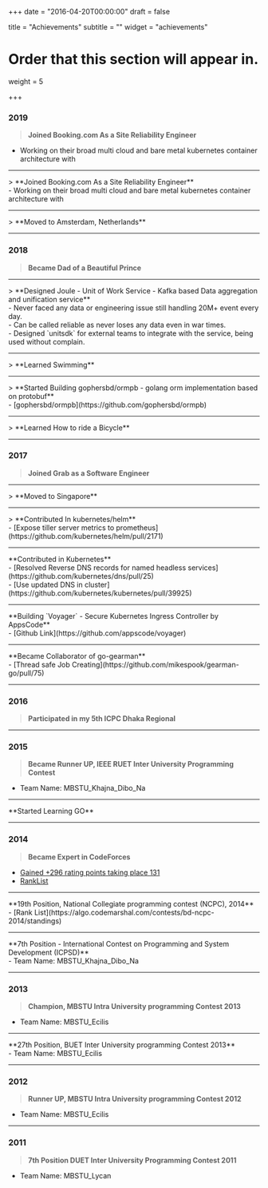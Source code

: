 +++
date = "2016-04-20T00:00:00"
draft = false

title = "Achievements"
subtitle = ""
widget = "achievements"

# Order that this section will appear in.
weight = 5

+++
### 2019
> **Joined Booking.com As a Site Reliability Engineer**<br>
- Working on their broad multi cloud and bare metal kubernetes container architecture with <br>
<hr>
> **Joined Booking.com As a Site Reliability Engineer**<br>
- Working on their broad multi cloud and bare metal kubernetes container architecture with <br>
<hr>
> **Moved to Amsterdam, Netherlands**<br>

---

### 2018
> **Became Dad of a Beautiful Prince**<br>
<hr>
> **Designed Joule - Unit of Work Service - Kafka based Data aggregation and unification service**<br>
- Never faced any data or engineering issue still handling 20M+ event every day. <br>
- Can be called reliable as never loses any data even in war times. <br>
- Designed `unitsdk` for external teams to integrate with the service, being used without complain. <br>
<hr>
> **Learned Swimming**<br>
<hr>
> **Started Building gophersbd/ormpb - golang orm implementation based on protobuf**<br>
- [gophersbd/ormpb](https://github.com/gophersbd/ormpb)<br>
<hr>
> **Learned How to ride a Bicycle**<br>

---

### 2017
> **Joined Grab as a Software Engineer**<br>
<hr>
> **Moved to Singapore**<br>
<hr>
> **Contributed In kubernetes/helm**<br>
- [Expose tiller server metrics to prometheus](https://github.com/kubernetes/helm/pull/2171)<br>
<hr>
**Contributed in Kubernetes**<br>
- [Resolved Reverse DNS records for named headless services](https://github.com/kubernetes/dns/pull/25)<br>
- [Use updated DNS in cluster](https://github.com/kubernetes/kubernetes/pull/39925)
<hr>
**Building `Voyager` - Secure Kubernetes Ingress Controller by AppsCode**<br>
- [Github Link](https://github.com/appscode/voyager)
<hr>
**Became Collaborator of go-gearman**<br>
- [Thread safe Job Creating](https://github.com/mikespook/gearman-go/pull/75)<br>

---
### 2016
> **Participated in my 5th ICPC Dhaka Regional**<br>

---
### 2015
> **Became Runner UP, IEEE RUET Inter University Programming Contest**<br>
- Team Name: MBSTU_Khajna_Dibo_Na<br>
<hr>
**Started Learning GO**


---
### 2014
> **Became Expert in CodeForces**<br>
- [Gained +296 rating points taking place 131](http://codeforces.com/bestRatingChanges/438727) <br>
- [RankList](http://codeforces.com/contest/460/standings/participant/2829534#p2829534)
<hr>
**19th Position, National Collegiate programming contest (NCPC), 2014**<br>
- [Rank List](https://algo.codemarshal.com/contests/bd-ncpc-2014/standings)
<hr>
**7th Position - International Contest on Programming and System Development (ICPSD)**<br>
- Team Name: MBSTU_Khajna_Dibo_Na<br>

---

### 2013
> **Champion, MBSTU Intra University programming Contest 2013**<br>
- Team Name: MBSTU_Ecilis<br>
<hr>
**27th Position, BUET Inter University programming Contest 2013**<br>
- Team Name: MBSTU_Ecilis<br>

---
### 2012
> **Runner UP, MBSTU Intra University programming Contest 2012**<br>
- Team Name: MBSTU_Ecilis<br>

---
### 2011
> **7th Position DUET Inter University Programming Contest 2011**<br>
- Team Name: MBSTU_Lycan<br>

